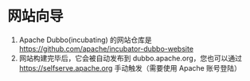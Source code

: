 # 网站向导

1. Apache Dubbo(incubating) 的网站仓库是 https://github.com/apache/incubator-dubbo-website
2. 网站构建完毕后，它会被自动发布到 dubbo.apache.org，您也可以通过 https://selfserve.apache.org 手动触发（需要使用 Apache 账号登陆）

